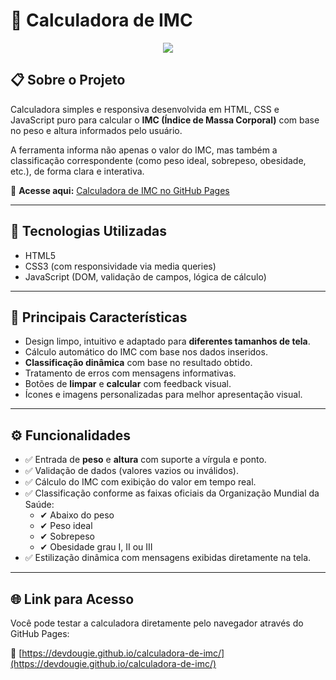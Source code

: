 <!--- ![Image](https://github.com/user-attachments/assets/848582ac-c5c3-4422-98b9-285d71520727) --->

# 🧮 Calculadora de IMC

<div align="center">
  <img src="https://github.com/user-attachments/assets/848582ac-c5c3-4422-98b9-285d71520727">
</div>

## 📋 Sobre o Projeto

Calculadora simples e responsiva desenvolvida em HTML, CSS e JavaScript puro para calcular o **IMC (Índice de Massa Corporal)** com base no peso e altura informados pelo usuário.

A ferramenta informa não apenas o valor do IMC, mas também a classificação correspondente (como peso ideal, sobrepeso, obesidade, etc.), de forma clara e interativa.

🔗 **Acesse aqui:** [Calculadora de IMC no GitHub Pages](https://devdougie.github.io/calculadora-de-imc/)

---

## 🚀 Tecnologias Utilizadas

- HTML5
- CSS3 (com responsividade via media queries)
- JavaScript (DOM, validação de campos, lógica de cálculo)

---

## 🎯 Principais Características

- Design limpo, intuitivo e adaptado para **diferentes tamanhos de tela**.
- Cálculo automático do IMC com base nos dados inseridos.
- **Classificação dinâmica** com base no resultado obtido.
- Tratamento de erros com mensagens informativas.
- Botões de **limpar** e **calcular** com feedback visual.
- Ícones e imagens personalizadas para melhor apresentação visual.

---

## ⚙️ Funcionalidades

- ✅ Entrada de **peso** e **altura** com suporte a vírgula e ponto.
- ✅ Validação de dados (valores vazios ou inválidos).
- ✅ Cálculo do IMC com exibição do valor em tempo real.
- ✅ Classificação conforme as faixas oficiais da Organização Mundial da Saúde:
  - ✔ Abaixo do peso
  - ✔ Peso ideal
  - ✔ Sobrepeso
  - ✔ Obesidade grau I, II ou III
- ✅ Estilização dinâmica com mensagens exibidas diretamente na tela.

---

## 🌐 Link para Acesso

Você pode testar a calculadora diretamente pelo navegador através do GitHub Pages:

🔗 [https://devdougie.github.io/calculadora-de-imc/](https://devdougie.github.io/calculadora-de-imc/)
